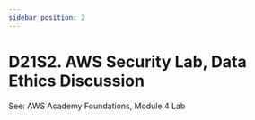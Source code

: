 ```yaml
---
sidebar_position: 2
---
```


# D21S2. AWS Security Lab, Data Ethics Discussion

See: AWS Academy Foundations, Module 4 Lab